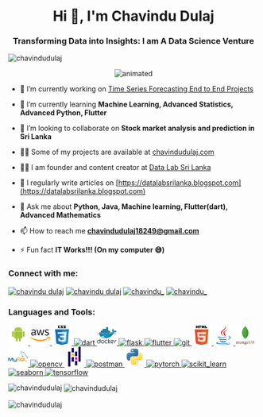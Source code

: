 <h1 align="center">Hi 👋, I'm Chavindu Dulaj</h1>
<h3 align="center">Transforming Data into Insights: I am A Data Science Venture</h3>

<p align="left"> <img src="https://komarev.com/ghpvc/?username=chavindudulaj&label=Profile%20views&color=0e75b6&style=flat" alt="chavindudulaj" /> </p>

<p align="center">
  <img src="https://media.giphy.com/media/v1.Y2lkPTc5MGI3NjExcjQ2a2tsZXVvbmN4ZG1mNTAyM2I5aW1mcWkwcDg4M3F0aHlpZ29rYyZlcD12MV9pbnRlcm5hbF9naWZfYnlfaWQmY3Q9Zw/qgQUggAC3Pfv687qPC/giphy.gif" alt="animated" width="200" height="200" />
</p>

- 🔭 I’m currently working on [Time Series Forecasting End to End Projects](https://github.com/ChavinduDulaj/Time-Series-Forecasting-End-to-End-Projects)

- 🌱 I’m currently learning **Machine Learning, Advanced Statistics, Advanced Python, Flutter**

- 👯 I’m looking to collaborate on **Stock market analysis and prediction in Sri Lanka**

- 👨‍💻 Some of my projects are available at [chavindudulaj.com](https://chavindudulaj.github.io/)
  
- 🧑‍💼 I am founder and content creator at [Data Lab Sri Lanka](https://www.linkedin.com/company/data-lab-sri-lanka/?lipi=urn%3Ali%3Apage%3Ad_flagship3_search_srp_all%3BZxpTG%2B4lSsGK%2BPjkl%2FhB1Q%3D%3D)

- 📝 I regularly write articles on [https://datalabsrilanka.blogspot.com](https://datalabsrilanka.blogspot.com)

- 💬 Ask me about **Python, Java, Machine learning, Flutter(dart), Advanced Mathematics**

- 📫 How to reach me **chavindudulaj18249@gmail.com**

- ⚡ Fun fact **IT Works!!! (On my computer 😅)**

<h3 align="left">Connect with me:</h3>
<p align="left">
<a href="https://www.linkedin.com/in/chavindudulaj/" target="blank"><img align="center" src="https://raw.githubusercontent.com/rahuldkjain/github-profile-readme-generator/master/src/images/icons/Social/linked-in-alt.svg" alt="chavindu dulaj" height="30" width="40" /></a>
<a href="https://www.kaggle.com/chavindudulaj" target="blank"><img align="center" src="https://raw.githubusercontent.com/rahuldkjain/github-profile-readme-generator/master/src/images/icons/Social/kaggle.svg" alt="chavindu dulaj" height="30" width="40" /></a>
<a href="https://www.instagram.com/chavindu__/" target="blank"><img align="center" src="https://raw.githubusercontent.com/rahuldkjain/github-profile-readme-generator/master/src/images/icons/Social/instagram.svg" alt="chavindu_" height="30" width="40" /></a> 
<a href="https://datalabsrilanka.blogspot.com/" target="_blank">
    <img align="center" src="https://www.kindpng.com/picc/m/175-1757235_blogger-logo-blog-logo-transparent-hd-png-download.png" alt="chavindu_" height="30" width="40" />
</a>
</p>

<h3 align="left">Languages and Tools:</h3>
<p align="left"> <a href="https://developer.android.com" target="_blank" rel="noreferrer"> <img src="https://raw.githubusercontent.com/devicons/devicon/master/icons/android/android-original-wordmark.svg" alt="android" width="40" height="40"/> </a> <a href="https://aws.amazon.com" target="_blank" rel="noreferrer"> <img src="https://raw.githubusercontent.com/devicons/devicon/master/icons/amazonwebservices/amazonwebservices-original-wordmark.svg" alt="aws" width="40" height="40"/> </a> <a href="https://www.w3schools.com/css/" target="_blank" rel="noreferrer"> <img src="https://raw.githubusercontent.com/devicons/devicon/master/icons/css3/css3-original-wordmark.svg" alt="css3" width="40" height="40"/> </a> <a href="https://dart.dev" target="_blank" rel="noreferrer"> <img src="https://www.vectorlogo.zone/logos/dartlang/dartlang-icon.svg" alt="dart" width="40" height="40"/> </a> <a href="https://www.docker.com/" target="_blank" rel="noreferrer"> <img src="https://raw.githubusercontent.com/devicons/devicon/master/icons/docker/docker-original-wordmark.svg" alt="docker" width="40" height="40"/> </a> <a href="https://flask.palletsprojects.com/" target="_blank" rel="noreferrer"> <img src="https://www.vectorlogo.zone/logos/pocoo_flask/pocoo_flask-icon.svg" alt="flask" width="40" height="40"/> </a> <a href="https://flutter.dev" target="_blank" rel="noreferrer"> <img src="https://www.vectorlogo.zone/logos/flutterio/flutterio-icon.svg" alt="flutter" width="40" height="40"/> </a> <a href="https://git-scm.com/" target="_blank" rel="noreferrer"> <img src="https://www.vectorlogo.zone/logos/git-scm/git-scm-icon.svg" alt="git" width="40" height="40"/> </a> <a href="https://www.w3.org/html/" target="_blank" rel="noreferrer"> <img src="https://raw.githubusercontent.com/devicons/devicon/master/icons/html5/html5-original-wordmark.svg" alt="html5" width="40" height="40"/> </a> <a href="https://www.java.com" target="_blank" rel="noreferrer"> <img src="https://raw.githubusercontent.com/devicons/devicon/master/icons/java/java-original.svg" alt="java" width="40" height="40"/> </a> <a href="https://www.mongodb.com/" target="_blank" rel="noreferrer"> <img src="https://raw.githubusercontent.com/devicons/devicon/master/icons/mongodb/mongodb-original-wordmark.svg" alt="mongodb" width="40" height="40"/> </a> <a href="https://www.mysql.com/" target="_blank" rel="noreferrer"> <img src="https://raw.githubusercontent.com/devicons/devicon/master/icons/mysql/mysql-original-wordmark.svg" alt="mysql" width="40" height="40"/> </a> <a href="https://opencv.org/" target="_blank" rel="noreferrer"> <img src="https://www.vectorlogo.zone/logos/opencv/opencv-icon.svg" alt="opencv" width="40" height="40"/> </a> <a href="https://pandas.pydata.org/" target="_blank" rel="noreferrer"> <img src="https://raw.githubusercontent.com/devicons/devicon/2ae2a900d2f041da66e950e4d48052658d850630/icons/pandas/pandas-original.svg" alt="pandas" width="40" height="40"/> </a> <a href="https://postman.com" target="_blank" rel="noreferrer"> <img src="https://www.vectorlogo.zone/logos/getpostman/getpostman-icon.svg" alt="postman" width="40" height="40"/> </a> <a href="https://www.python.org" target="_blank" rel="noreferrer"> <img src="https://raw.githubusercontent.com/devicons/devicon/master/icons/python/python-original.svg" alt="python" width="40" height="40"/> </a> <a href="https://pytorch.org/" target="_blank" rel="noreferrer"> <img src="https://www.vectorlogo.zone/logos/pytorch/pytorch-icon.svg" alt="pytorch" width="40" height="40"/> </a> <a href="https://scikit-learn.org/" target="_blank" rel="noreferrer"> <img src="https://upload.wikimedia.org/wikipedia/commons/0/05/Scikit_learn_logo_small.svg" alt="scikit_learn" width="40" height="40"/> </a> <a href="https://seaborn.pydata.org/" target="_blank" rel="noreferrer"> <img src="https://seaborn.pydata.org/_images/logo-mark-lightbg.svg" alt="seaborn" width="40" height="40"/> </a> <a href="https://www.tensorflow.org" target="_blank" rel="noreferrer"> <img src="https://www.vectorlogo.zone/logos/tensorflow/tensorflow-icon.svg" alt="tensorflow" width="40" height="40"/> </a> </p>

<p><img align="left" src="https://github-readme-stats.vercel.app/api/top-langs?username=chavindudulaj&show_icons=true&locale=en&layout=compact" alt="chavindudulaj" /></p>

<p>&nbsp;<img align="center" src="https://github-readme-stats.vercel.app/api?username=chavindudulaj&show_icons=true&locale=en" alt="chavindudulaj" /></p>

<p><img align="center" src="https://github-readme-streak-stats.herokuapp.com/?user=chavindudulaj&" alt="chavindudulaj" /></p>
